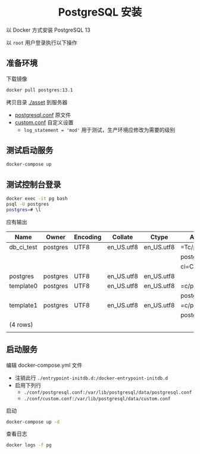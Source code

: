 # <center>PostgreSQL 安装</center>

以 Docker 方式安装 PostgreSQL 13

以 `root` 用户登录执行以下操作

## 准备环境

下载镜像
```sh
docker pull postgres:13.1
```

拷贝目录 [./asset](./asset) 到服务器

- [postgresql.conf] 原文件
- [custom.conf] 自定义设置
  - `log_statement = 'mod'` 用于测试，生产环境应修改为需要的级别


## 测试启动服务

```sh
docker-compose up
```

## 测试控制台登录
```bash
docker exec -it pg bash
psql -U postgres
postgres=# \l
```
应有输出 

| Name       | Owner    | Encoding | Collate    | Ctype      | Access privileges      |
| ---------- | -------- | -------- | ---------- | ---------- | ---------------------- |
| db_ci_test | postgres | UTF8     | en_US.utf8 | en_US.utf8 | =Tc/postgres         + |
|            |          |          |            |            | postgres=CTc/postgres+ |
|            |          |          |            |            | ci=CTc/postgres        |
| postgres   | postgres | UTF8     | en_US.utf8 | en_US.utf8 |                        |
| template0  | postgres | UTF8     | en_US.utf8 | en_US.utf8 | =c/postgres          + |
|            |          |          |            |            | postgres=CTc/postgres  |
| template1  | postgres | UTF8     | en_US.utf8 | en_US.utf8 | =c/postgres          + |
|            |          |          |            |            | postgres=CTc/postgres  |
| (4 rows)   |          |          |            |            |                        |
|            |          |          |            |            |                        |


## 启动服务

编辑 docker-compose.yml 文件
- 注销此行 `./entrypoint-initdb.d:/docker-entrypoint-initdb.d`
- 启用下列行
  - `./conf/postgresql.conf:/var/lib/postgresql/data/postgresql.conf`
  - `./conf/custom.conf:/var/lib/postgresql/data/custom.conf`

启动
```sh
docker-compose up -d
```

查看日志
```sh
docker logs -f pg
```


<br>

[postgresql.conf]: asset/conf/postgresql.conf
[custom.conf]: asset/conf/custom.conf
